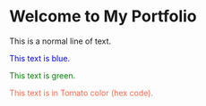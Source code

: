 # **Welcome to My Portfolio**

This is a normal line of text.

<span style="color: blue;">This text is blue.</span>

<span style="color: green;">This text is green.</span>

<span style="color: #FF6347;">This text is in Tomato color (hex code).</span>

